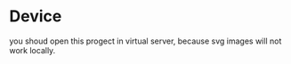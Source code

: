 # Device


you shoud open this progect in virtual server, because svg images will not work locally.
